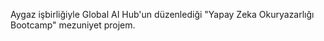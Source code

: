 <p>Aygaz işbirliğiyle Global AI Hub'un düzenlediği "Yapay Zeka Okuryazarlığı Bootcamp" 
mezuniyet projem.</p>
